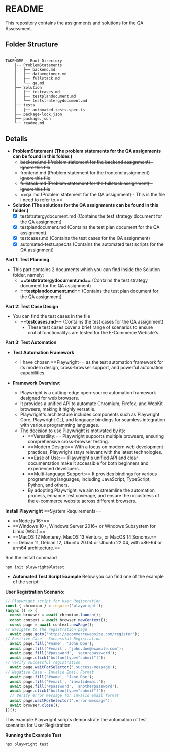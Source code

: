 # README

This repository contains the assignments and solutions for the QA Assessment.

## Folder Structure

        .
    TAKEHOME - Root Directory
        |-- ProblemStatements
        │   ├── backend.md 
        │   ├── dataengineer.md
        │   ├── fullstack.md
        │   └── qa.md 
        ├── Solution
        │   ├── testcases.md
        │   ├── testplandocument.md
        │   └── teststratergydocument.md
        ├── tests
        │   ├── automated-tests.spec.ts
        ├── package-lock.json
        ├── package.json
        └── readme.md

## Details

- **ProblemStatement  (The problem statements for the QA assignments can be found in this folder.)**
  - ~~backend.md (Problem statement for the backend assignment) - Ignore this file~~
  - ~~frontend.md (Problem statement for the frontend assignment) - Ignore this file~~
  - ~~fullstack.md (Problem statement for the fullstack assignment) - Ignore this file~~
  - ==qa.md (Problem statement for the QA assignment) - This is the file I need to refer to.==
- **Solution (The solutions for the QA assignments can be found in this folder.)**
  - [x] teststratergydocument.md (Contains the test strategy document for the QA assignment)
  - [x] testplandocument.md (Contains the test plan document for the QA assignment)
  - [x] testcases.md (Contains the test cases for the QA assignment)
  - [x] automated-tests.spec.ts (Contains the automated test scripts for the QA assignment)

**Part 1: Test Planning**

- This part contains 2 documents which you can find inside the Solution folder, namely:
  - **==teststratergydocument.md==** (Contains the test strategy document for the QA assignment)
  - **==testplandocument.md==** (Contains the test plan document for the QA assignment)

**Part 2: Test Case Design**

- You can find the test cases in the file
  - **==testcases.md==** (Contains the test cases for the QA assignment)
    - These test cases cover a brief range of scenarios to ensure crutial functionalitys are tested for the E-Commerce Website's.

**Part 3: Test Automation**

- **Test Automation Framework**
  - I have chosen ==Playwright== as the test automation framework for its modern design, cross-browser support, and powerful automation capabilities.

- **Framework Overview**:
  - Playwright is a cutting-edge open-source automation framework designed for web browsers.
  - It provides a unified API to automate Chromium, Firefox, and WebKit browsers, making it highly versatile.
  - Playwright's architecture includes components such as Playwright Core, Playwright CLI, and language bindings for seamless integration with various programming languages.
  - The decision to use Playwright is motivated by its:
    - ==Versatility:== Playwright supports multiple browsers, ensuring comprehensive cross-browser testing.
    - ==Modern Design:== With a focus on modern web development practices, Playwright stays relevant with the latest technologies.
    - ==Ease of Use:== Playwright's unified API and clear documentation make it accessible for both beginners and experienced developers.
    - ==Multi-language Support:== It provides bindings for various programming languages, including JavaScript, TypeScript, Python, and others.
    - By adopting Playwright, we aim to streamline the automation process, enhance test coverage, and ensure the robustness of the e-commerce website across different browsers.

**Install Playwright**
==System Requirements==

- ==Node.js 16+==
- ==Windows 10+, Windows Server 2016+ or Windows Subsystem for Linux (WSL).==
- ==MacOS 12 Monterey, MacOS 13 Ventura, or MacOS 14 Sonoma.==
- ==Debian 11, Debian 12, Ubuntu 20.04 or Ubuntu 22.04, with x86-64 or arm64 architecture.==

Run the install command

```shell
npm init playwright@latest
```

- **Automated Test Script Example**
Below you can find one of the example of the script:

**User Registration Scenario:**

```javascript
// Playwright script for User Registration
const { chromium } = require('playwright');
(async () => {
  const browser = await chromium.launch();
  const context = await browser.newContext();
  const page = await context.newPage();
// Navigate to the registration page
  await page.goto('https://ecommercewebsite.com/register');
// Positive Case - Successful Registration
  await page.fill('#name', 'John Doe');
  await page.fill('#email', 'john.doe@example.com');
  await page.fill('#password', 'securepassword');
  await page.click('button[type="submit"]');
// Verify successful registration
  await page.waitForSelector('.success-message');
// Negative Case - Invalid Email Format
  await page.fill('#name', 'Jane Doe');
  await page.fill('#email', 'invalidemail');
  await page.fill('#password', 'anotherpassword');
  await page.click('button[type="submit"]');
  // Verify error message for invalid email format
  await page.waitForSelector('.error-message');
  await browser.close();
})();   
```

This example Playwright scripts demonstrate the automation of test scenarios for User Registration.

**Running the Example Test**

```shell
npx playwright test
```


